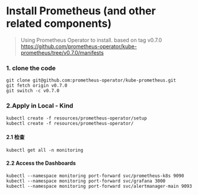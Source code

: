 # Install Prometheus (and other related components)

> Using Prometheus Operator to install. based on tag v0.7.0 https://github.com/prometheus-operator/kube-prometheus/tree/v0.7.0/manifests

### 1. clone the code
```
git clone git@github.com:prometheus-operator/kube-prometheus.git
git fetch origin v0.7.0
git switch -c v0.7.0  
```

### 2.Apply in Local - Kind
```
kubectl create -f resources/prometheus-operator/setup 
kubectl create -f resources/prometheus-operator/
```
#### 2.1 检查
```
kubectl get all -n monitoring
```

#### 2.2 Access the Dashboards
```
kubectl --namespace monitoring port-forward svc/prometheus-k8s 9090
kubectl --namespace monitoring port-forward svc/grafana 3000
kubectl --namespace monitoring port-forward svc/alertmanager-main 9093
```